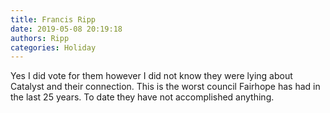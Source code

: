 ```yaml
---
title: Francis Ripp
date: 2019-05-08 20:19:18
authors: Ripp
categories: Holiday
---
```


 Yes I did vote for them however I did not know they were lying about Catalyst and their connection. This is the worst council Fairhope has had in the last 25 years. To date they have not accomplished anything.